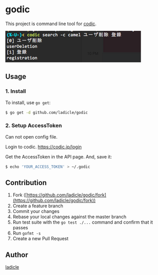 # godic

This project is command line tool for [codic](https://codic.jp/my/api_status).

![sample](img/sample.png)

## Usage

### 1. Install

To install, use `go get`:

```bash
$ go get -d github.com/ladicle/godic
```

### 2. Setup AccessToken

Can not open config file.

Login to codic.
https://codic.jp/login

Get the AccessToken in the API page.
And, save it:

```bash
$ echo 'YOUR_ACCESS_TOKEN' > ~/.godic
```

## Contribution

1. Fork ([https://github.com/ladicle/godic/fork](https://github.com/ladicle/godic/fork))
1. Create a feature branch
1. Commit your changes
1. Rebase your local changes against the master branch
1. Run test suite with the `go test ./...` command and confirm that it passes
1. Run `gofmt -s`
1. Create a new Pull Request

## Author

[ladicle](https://github.com/ladicle)
